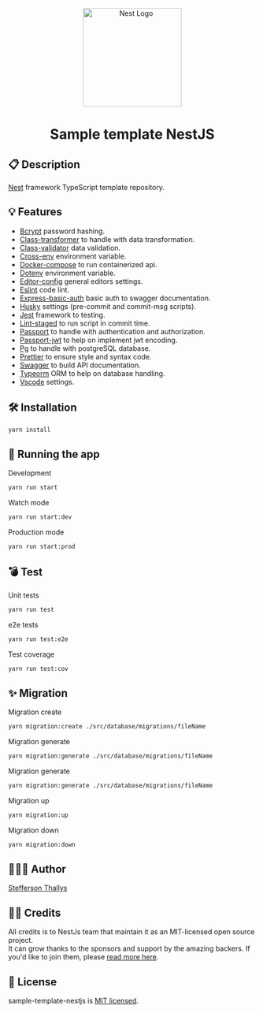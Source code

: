 <div align="center">
  <a href="http://nestjs.com/" target="blank"><img src="https://nestjs.com/img/logo-small.svg" width="200" alt="Nest Logo" /></a>

  # Sample template NestJS
</div>

## 📋 Description

[Nest](https://github.com/nestjs/nest) framework TypeScript template repository.

## 💡 Features

- [Bcrypt](https://www.npmjs.com/package/bcrypt) password hashing.
- [Class-transformer](https://www.npmjs.com/package/class-transformer) to handle with data transformation.
- [Class-validator](https://www.npmjs.com/package/class-validator) data validation.
- [Cross-env](https://www.npmjs.com/package/cross-env) environment variable.
- [Docker-compose](https://docs.docker.com/compose/) to run containerized api.
- [Dotenv](https://www.npmjs.com/package/dotenv) environment variable.
- [Editor-config](https://editorconfig.org/) general editors settings.
- [Eslint](https://eslint.org/) code lint.
- [Express-basic-auth](https://www.npmjs.com/package/express-basic-auth) basic auth to swagger documentation.
- [Husky](https://typicode.github.io/husky/) settings (pre-commit and commit-msg scripts).
- [Jest](https://jestjs.io/pt-BR/) framework to testing.
- [Lint-staged](https://www.npmjs.com/package/lint-staged?activeTab=readme) to run script in commit time.
- [Passport](https://www.passportjs.org/docs/) to handle with authentication and authorization.
- [Passport-jwt](https://www.passportjs.org/packages/passport-jwt/) to help on implement jwt encoding.
- [Pg](https://node-postgres.com/) to handle with postgreSQL database.
- [Prettier](https://prettier.io/) to ensure style and syntax code.
- [Swagger](https://swagger.io/) to build API documentation.
- [Typeorm](https://typeorm.io/) ORM to help on database handling.
- [Vscode](https://code.visualstudio.com/) settings.

## 🛠️ Installation

```bash
yarn install
```

## 🚀 Running the app

Development
```bash
yarn run start
```

Watch mode
```bash
yarn run start:dev
```

Production mode
```bash
yarn run start:prod
```

## 💣 Test

Unit tests
```bash
yarn run test
```

e2e tests
```bash
yarn run test:e2e
```

Test coverage
```bash
yarn run test:cov
```

## ✨ Migration

Migration create
```bash
yarn migration:create ./src/database/migrations/fileName
```

Migration generate
```bash
yarn migration:generate ./src/database/migrations/fileName
```

Migration generate
```bash
yarn migration:generate ./src/database/migrations/fileName
```

Migration up
```bash
yarn migration:up
```

Migration down
```bash
yarn migration:down
```

## 👨🏽‍💻 Author

[Stefferson Thallys](https://www.linkedin.com/in/stefferson-thallys/)

## 👏🏽 Credits

All credits is to NestJs team that maintain it as an MIT-licensed open source project.</br>
It can grow thanks to the sponsors and support by the amazing backers. If you'd like to join them, please [read more here](https://docs.nestjs.com/support).

## 🧾 License

sample-template-nestjs is [MIT licensed](LICENSE).
